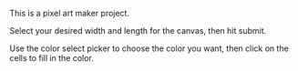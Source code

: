 This is a pixel art maker project. 

Select your desired width and length for the canvas, then hit submit.

Use the color select picker to choose the color you want, then click on the cells to fill in the color. 
